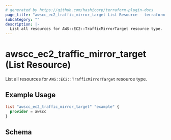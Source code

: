 ```yaml
---
# generated by https://github.com/hashicorp/terraform-plugin-docs
page_title: "awscc_ec2_traffic_mirror_target List Resource - terraform-provider-awscc"
subcategory: ""
description: |-
  List all resources for AWS::EC2::TrafficMirrorTarget resource type.
---
```


# awscc_ec2_traffic_mirror_target (List Resource)

List all resources for `AWS::EC2::TrafficMirrorTarget` resource type.

## Example Usage

```terraform
list "awscc_ec2_traffic_mirror_target" "example" {
  provider = awscc
}
```

<!-- schema generated by tfplugindocs -->
## Schema
